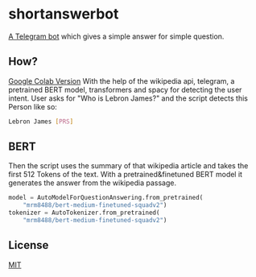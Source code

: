 # shortanswerbot

[A Telegram bot](https://t.me/short_answer_bot) which gives a simple answer for simple question.

## How?

[Google Colab Version](https://colab.research.google.com/drive/19nBpPDxtibZ6DTKGPVBGH5DXIFhpHEnY#scrollTo=hQb3M4Fi8O9P)
With the help of the wikipedia api, telegram, a pretrained BERT model, transformers and spacy for detecting the user intent. User asks for "Who is Lebron James?" and the script detects this Person like so:

```bash
Lebron James [PRS]
```

## BERT

Then the script uses the summary of that wikipedia article and takes the first 512 Tokens of the text. With a pretrained&finetuned BERT model it generates the answer from the wikipedia passage.

```python
model = AutoModelForQuestionAnswering.from_pretrained(
    "mrm8488/bert-medium-finetuned-squadv2")
tokenizer = AutoTokenizer.from_pretrained(
    "mrm8488/bert-medium-finetuned-squadv2")
```

## License
[MIT](https://choosealicense.com/licenses/mit/)
